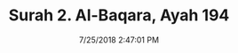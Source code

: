 ---
title       : "Surah 2. Al-Baqara, Ayah 194"
date        : 7/25/2018 2:47:01 PM
draft       : false
type        : "quran"
layout      : "compare"
BookCode    : "CMP"
SurahNumber : "2"
AyahNumber  : "194"
TotalAyah   : "286"
---